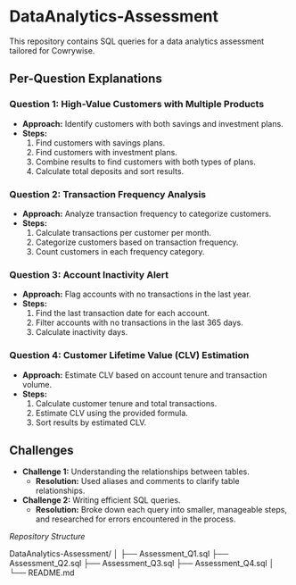 # DataAnalytics-Assessment

This repository contains SQL queries for a data analytics assessment tailored for Cowrywise.

## Per-Question Explanations

### Question 1: High-Value Customers with Multiple Products
- **Approach:** Identify customers with both savings and investment plans.
- **Steps:**
  1. Find customers with savings plans.
  2. Find customers with investment plans.
  3. Combine results to find customers with both types of plans.
  4. Calculate total deposits and sort results.

### Question 2: Transaction Frequency Analysis
- **Approach:** Analyze transaction frequency to categorize customers.
- **Steps:**
  1. Calculate transactions per customer per month.
  2. Categorize customers based on transaction frequency.
  3. Count customers in each frequency category.

### Question 3: Account Inactivity Alert
- **Approach:** Flag accounts with no transactions in the last year.
- **Steps:**
  1. Find the last transaction date for each account.
  2. Filter accounts with no transactions in the last 365 days.
  3. Calculate inactivity days.

### Question 4: Customer Lifetime Value (CLV) Estimation
- **Approach:** Estimate CLV based on account tenure and transaction volume.
- **Steps:**
  1. Calculate customer tenure and total transactions.
  2. Estimate CLV using the provided formula.
  3. Sort results by estimated CLV.

## Challenges
- **Challenge 1:** Understanding the relationships between tables.
  - **Resolution:** Used aliases and comments to clarify table relationships.
- **Challenge 2:** Writing efficient SQL queries.
  - **Resolution:** Broke down each query into smaller, manageable steps, and researched for errors encountered in the process.

*Repository Structure*

DataAnalytics-Assessment/
│
├── Assessment_Q1.sql
├── Assessment_Q2.sql
├── Assessment_Q3.sql
├── Assessment_Q4.sql
│
└── README.md

